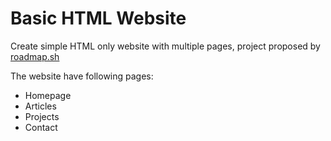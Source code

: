 
# Basic HTML Website

Create simple HTML only website with multiple pages, project proposed by [roadmap.sh](https://roadmap.sh/projects/basic-html-website)

The website have following pages:
- Homepage
- Articles
- Projects
- Contact